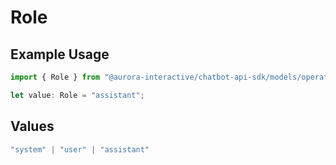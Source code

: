# Role

## Example Usage

```typescript
import { Role } from "@aurora-interactive/chatbot-api-sdk/models/operations";

let value: Role = "assistant";
```

## Values

```typescript
"system" | "user" | "assistant"
```